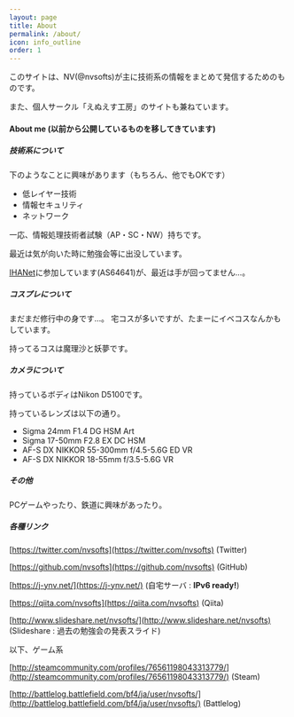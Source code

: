 ```yaml
---
layout: page
title: About
permalink: /about/
icon: info_outline
order: 1
---
```


このサイトは、NV(@nvsofts)が主に技術系の情報をまとめて発信するためのものです。

また、個人サークル「えぬえす工房」のサイトも兼ねています。

#### About me (以前から公開しているものを移してきています)

##### 技術系について
下のようなことに興味があります（もちろん、他でもOKです）

- 低レイヤー技術
- 情報セキュリティ
- ネットワーク

一応、情報処理技術者試験（AP・SC・NW）持ちです。

最近は気が向いた時に勉強会等に出没しています。

[IHANet](http://www.ihanet.info/)に参加しています(AS64641)が、最近は手が回ってません…。

##### コスプレについて

まだまだ修行中の身です…。
宅コスが多いですが、たまーにイベコスなんかもしています。

持ってるコスは魔理沙と妖夢です。

##### カメラについて

持っているボディはNikon D5100です。

持っているレンズは以下の通り。　

- Sigma 24mm F1.4 DG HSM Art
- Sigma 17-50mm F2.8 EX DC HSM
- AF-S DX NIKKOR 55-300mm f/4.5-5.6G ED VR
- AF-S DX NIKKOR 18-55mm f/3.5-5.6G VR

##### その他

PCゲームやったり、鉄道に興味があったり。

##### 各種リンク

[https://twitter.com/nvsofts](https://twitter.com/nvsofts) (Twitter)

[https://github.com/nvsofts](https://github.com/nvsofts) (GitHub)

[https://j-ynv.net/](https://j-ynv.net/) (自宅サーバ : **IPv6 ready!**)

[https://qiita.com/nvsofts](https://qiita.com/nvsofts) (Qiita)

[http://www.slideshare.net/nvsofts/](http://www.slideshare.net/nvsofts) (Slideshare : 過去の勉強会の発表スライド)

以下、ゲーム系

[http://steamcommunity.com/profiles/76561198043313779/](http://steamcommunity.com/profiles/76561198043313779/) (Steam)

[http://battlelog.battlefield.com/bf4/ja/user/nvsofts/](http://battlelog.battlefield.com/bf4/ja/user/nvsofts/) (Battlelog)
